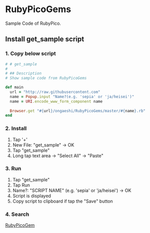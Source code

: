 # RubyPicoGems

Sample Code of RubyPico.

## Install get_sample script

### 1. Copy below script

```ruby
# # get_sample
#
# ## Description
# Show sample code from RubyPicoGems

def main
  url = "http://raw.githubusercontent.com"
  name = Popup.input "Name?(e.g. 'sepia' or 'ja/heisei')"
  name = URI.encode_www_form_component name
  
  Browser.get "#{url}/ongaeshi/RubyPicoGems/master/#{name}.rb"
end
```

### 2. Install

1. Tap '+'
2. New File: "get_sample" -> OK
3. Tap "get_sample"
4. Long tap text area -> "Select All" -> "Paste"

### 3. Run

1. Tap "get_sample"
2. Tap Run
3. Name?: "SCRIPT NAME" (e.g. 'sepia' or 'ja/heisei') -> OK
4. Script is displayed
5. Copy script to clipboard if tap the "Save" button

### 4. Search

[RubyPicoGem](https://github.com/ongaeshi/RubyPicoGems)


